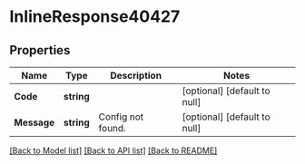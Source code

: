 # InlineResponse40427

## Properties
Name | Type | Description | Notes
------------ | ------------- | ------------- | -------------
**Code** | **string** |  | [optional] [default to null]
**Message** | **string** | Config not found. | [optional] [default to null]

[[Back to Model list]](../README.md#documentation-for-models) [[Back to API list]](../README.md#documentation-for-api-endpoints) [[Back to README]](../README.md)

